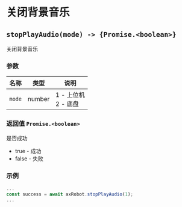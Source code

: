 # 关闭背景音乐

## `stopPlayAudio(mode) -> {Promise.<boolean>}`

关闭背景音乐

### 参数

| 名称   | 类型   | 说明                     |
| ------ | ------ | ------------------------ |
| `mode` | number | 1 - 上位机<br />2 - 底盘 |

### 返回值 `Promise.<boolean>`

是否成功

* true - 成功
* false - 失败

### 示例

```typescript
...
const success = await axRobot.stopPlayAudio(1);
...
```


